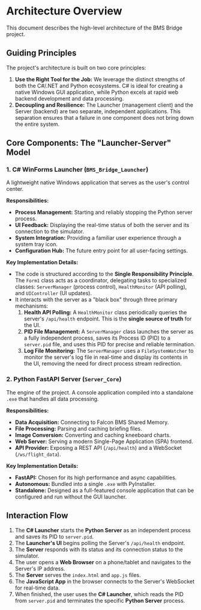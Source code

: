 # Architecture Overview

This document describes the high-level architecture of the BMS Bridge project.

## Guiding Principles

The project's architecture is built on two core principles:

1.  **Use the Right Tool for the Job:** We leverage the distinct strengths of both the C#/.NET and Python ecosystems. C# is ideal for creating a native Windows GUI application, while Python excels at rapid web backend development and data processing.
2.  **Decoupling and Resilience:** The Launcher (management client) and the Server (backend) are two separate, independent applications. This separation ensures that a failure in one component does not bring down the entire system.

## Core Components: The "Launcher-Server" Model

### 1. C# WinForms Launcher (`BMS_Bridge_Launcher`)

A lightweight native Windows application that serves as the user's control center.

**Responsibilities:**
*   **Process Management:** Starting and reliably stopping the Python server process.
*   **UI Feedback:** Displaying the real-time status of both the server and its connection to the simulator.
*   **System Integration:** Providing a familiar user experience through a system tray icon.
*   **Configuration Hub:** The future entry point for all user-facing settings.

**Key Implementation Details:**
*   The code is structured according to the **Single Responsibility Principle**. The `Form1` class acts as a coordinator, delegating tasks to specialized classes: `ServerManager` (process control), `HealthMonitor` (API polling), and `UIController` (UI updates).
*   It interacts with the server as a "black box" through three primary mechanisms:
    1.  **Health API Polling:** A `HealthMonitor` class periodically queries the server's `/api/health` endpoint. This is the **single source of truth** for the UI.
    2.  **PID File Management:** A `ServerManager` class launches the server as a fully independent process, saves its Process ID (PID) to a `server.pid` file, and uses this PID for precise and reliable termination.
    3.  **Log File Monitoring:** The `ServerManager` uses a `FileSystemWatcher` to monitor the server's log file in real-time and display its contents in the UI, removing the need for direct process stream redirection.

### 2. Python FastAPI Server (`Server_Core`)

The engine of the project. A console application compiled into a standalone `.exe` that handles all data processing.

**Responsibilities:**
*   **Data Acquisition:** Connecting to Falcon BMS Shared Memory.
*   **File Processing:** Parsing and caching briefing files.
*   **Image Conversion:** Converting and caching kneeboard charts.
*   **Web Server:** Serving a modern Single-Page Application (SPA) frontend.
*   **API Provider:** Exposing a REST API (`/api/health`) and a WebSocket (`/ws/flight_data`).

**Key Implementation Details:**
*   **FastAPI:** Chosen for its high performance and async capabilities.
*   **Autonomous:** Bundled into a single `.exe` with PyInstaller.
*   **Standalone:** Designed as a full-featured console application that can be configured and run without the GUI launcher.

## Interaction Flow

1.  The **C# Launcher** starts the **Python Server** as an independent process and saves its PID to `server.pid`.
2.  The **Launcher's UI** begins polling the Server's `/api/health` endpoint.
3.  The **Server** responds with its status and its connection status to the simulator.
4.  The user opens a **Web Browser** on a phone/tablet and navigates to the Server's IP address.
5.  The **Server** serves the `index.html` and `app.js` files.
6.  The **JavaScript App** in the browser connects to the Server's WebSocket for real-time data.
7.  When finished, the user uses the **C# Launcher**, which reads the PID from `server.pid` and terminates the specific **Python Server** process.